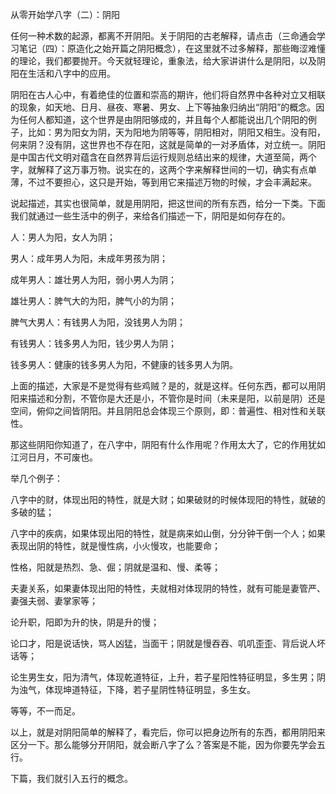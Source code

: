 从零开始学八字（二）：阴阳

任何一种术数的起源，都离不开阴阳。关于阴阳的古老解释，请点击（三命通会学习笔记（四）：原造化之始开篇之阴阳概念），在这里就不过多解释，那些晦涩难懂的理论，我们都要抛开。今天就轻理论，重象法，给大家讲讲什么是阴阳，以及阴阳在生活和八字中的应用。

阴阳在古人心中，有着绝佳的位置和崇高的期许，他们将自然界中各种对立又相联的现象，如天地、日月、昼夜、寒暑、男女、上下等抽象归纳出“阴阳”的概念。因为任何人都知道，这个世界是由阴阳够成的，并且每个人都能说出几个阴阳的例子，比如：男为阳女为阴，天为阳地为阴等等，阴阳相对，阴阳又相生。没有阳，何来阴？没有阴，这世界也不存在阳，这就是简单的一对矛盾体，对立统一。阴阳是中国古代文明对蕴含在自然界背后运行规则总结出来的规律，大道至简，两个字，就解释了这万事万物。说实在的，这两个字来解释世间的一切，确实有点单薄，不过不要担心，这只是开始，等到用它来描述万物的时候，才会丰满起来。

说起描述，其实也很简单，就是用阴阳，把这世间的所有东西，给分一下类。下面我们就通过一些生活中的例子，来给各们描述一下，阴阳是如何存在的。

人：男人为阳，女人为阴；

男人：成年男人为阳，未成年男孩为阴；

成年男人：雄壮男人为阳，弱小男人为阴；

雄壮男人：脾气大的为阳，脾气小的为阴；

脾气大男人：有钱男人为阳，没钱男人为阴；

有钱男人：钱多男人为阳，钱少男人为阴；

钱多男人：健康的钱多男人为阳，不健康的钱多男人为阴。

上面的描述，大家是不是觉得有些鸡贼？是的，就是这样。任何东西，都可以用阴阳来描述和分割，不管你是大还是小，不管你是时间（未来是阳，以前是阴）还是空间，俯仰之间皆阴阳。并且阴阳总会体现三个原则，即：普遍性、相对性和关联性。

那这些阴阳你知道了，在八字中，阴阳有什么作用呢？作用太大了，它的作用犹如江河日月，不可废也。

举几个例子：

八字中的财，体现出阳的特性，就是大财；如果破财的时候体现阳的特性，就破的多破的猛；

八字中的疾病，如果体现出阳的特性，就是病来如山倒，分分钟干倒一个人；如果表现出阴的特性，就是慢性病，小火慢攻，也能要命；

性格，阳就是热烈、急、倔；阴就是温和、慢、柔等；

夫妻关系，如果妻体现出阳的特性，夫就相对体现阴的特性，就有可能是妻管严、妻强夫弱、妻掌家等；

论升职，阳即为升的快，阴是升的慢；

论口才，阳是说话快，骂人凶猛，当面干；阴就是慢吞吞、叽叽歪歪、背后说人坏话等；

论生男生女，阳为清气，体现乾道特征，上升，若子星阳性特征明显，多生男；阴为浊气，体现坤道特征，下降，若子星阴性特征明显，多生女。

等等，不一而足。

以上，就是对阴阳简单的解释了，看完后，你可以把身边所有的东西，都用阴阳来区分一下。那么能够分开阴阳，就会断八字了么？答案是不能，因为你要先学会五行。

下篇，我们就引入五行的概念。

